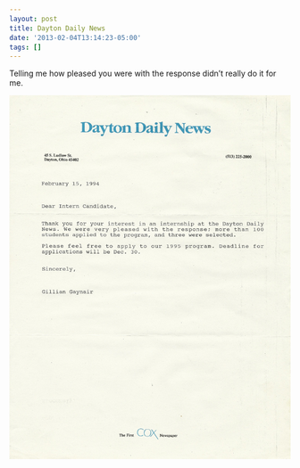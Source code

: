 ```yaml
---
layout: post
title: Dayton Daily News
date: '2013-02-04T13:14:23-05:00'
tags: []
---
```

Telling me how pleased you were with the response didn’t really do it for me.

![DDN rejection letter](/images/dayton_daily_news_rejection.png "DDN rejection letter")
